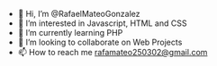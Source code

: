 - 👋 Hi, I’m @RafaelMateoGonzalez
- 👀 I’m interested in Javascript, HTML and CSS
- 🌱 I’m currently learning PHP
- 💞️ I’m looking to collaborate on Web Projects
- 📫 How to reach me rafamateo250302@gmail.com

<!---
RafaelMateoGonzalez/RafaelMateoGonzalez is a ✨ special ✨ repository because its `README.md` (this file) appears on your GitHub profile.
You can click the Preview link to take a look at your changes.
--->

